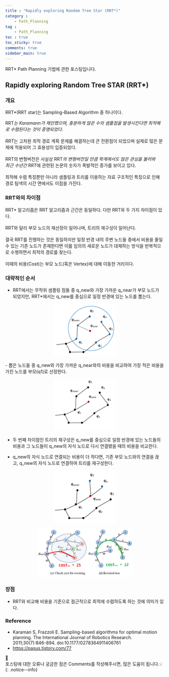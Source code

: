 ```yaml
---
title : "Rapidly exploring Random Tree Star (RRT*)"
category :
    - Path_Planning
tag :
    - Path_Planning
toc : true
toc_sticky: true
comments: true
sidebar_main: true
---
```


RRT* Path Planning 기법에 관한 포스팅입니다.<br>

## Rapidly exploring Random Tree STAR (RRT*)
### 개요
RRT*(RRT star)는 Sampling-Based Algorithm 중 하나이다.<br>

RRT*는 Karamann가 제안했으며, 충분하게 많은 수의 샘플점을 발생시킨다면 최적해로 수렴된다는 것이 증명되었다.<br><br>
RRT*는 고차원 최적 경로 계획 문제를 해결하는데 큰 전환점이 되었으며 실제로 많은 문제에 적용되어 그 효용성이 입증되었다.<br><br>
RRT의 변형버전은 사실상 RRT*의 변형버전일 만큼 학계에서도 많은 관심을 불러와<br>
최근 수년간 RRT*에 관련된 논문의 숫자가 폭발적인 증가를 보이고 있다.<br><br>
최적해 수렴 특징뿐만 아니라 샘플링과 트리를 이용하는 자료 구조적인 특징으로 인해 경로 탐색의 시간 면에서도 이점을 가진다.<br>

### RRT와의 차이점
RRT* 알고리즘은 RRT 알고리즘과 근간은 동일하다. 다만 RRT와 두 가지 차이점이 있다.<br><br>
RRT와 달리 부모 노드의 재선정이 일어나며, 트리의 재구성이 일어난다.<br><br>
결국 RRT를 진행하는 것은 동일하지만 일정 반경 내의 주변 노드들 중에서 비용을 줄일 수 있는 기존 노드가 존재한다면 이를 임의의 새로운 노드가 대체하는 방식을 반복적으로 수행하면서 최적의 경로를 찾는다.<br><br>
이때의 비용(Cost)는 부모 노드(혹은 Vertex)에 대해 이동한 거리이다.<br>

### 대략적인 순서
- RRT에서는 무작위 샘플링 점들 중 q_new와 가장 가까운 q_near가 부모 노드가 되었지만, RRT*에서는 q_new를 중심으로 일정 반경에 있는 노드를 뽑는다.<br>
<p align="center"><img src="/MyPDF/RRTStar01.png" width = "200" ></p>
- 뽑은 노드들 중 q_new와 가장 가까운 q_near와의 비용을 비교하여 가장 적은 비용을 가진 노드를 부모(q1)로 선정한다.
<p align="center"><img src="/MyPDF/RRTStar02.png" width = "200" ></p>

- 두 번째 차이점인 트리의 재구성은 q_new를 중심으로 일정 반경에 있는 노드들의 비용과 그 노드들이 q_new의 자식 노드로 다시 연결됐을 때의 비용을 비교한다.

- q_new의 자식 노드로 연결되는 비용이 더 작다면, 기존 부모 노드와의 연결을 끊고, q_new의 자식 노드로 연결하여 트리를 재구성한다.
<p align="center"><img src="/MyPDF/RRTStar03.png" width = "200" ></p>
<p align="center"><img src="/MyPDF/RRTStar04.png" width = "300" ></p>

### 장점
- RRT와 비교해 비용을 기준으로 점근적으로 최적에 수렴하도록 하는 것에 의미가 있다.

### Reference
- Karaman S, Frazzoli E. Sampling-based algorithms for optimal motion planning. The International Journal of Robotics Research. 2011;30(7):846-894. doi:10.1177/0278364911406761
- https://pasus.tistory.com/77

📣<br>
포스팅에 대한 오류나 궁금한 점은 Comments를 작성해주시면, 많은 도움이 됩니다.💡
{: .notice--info}